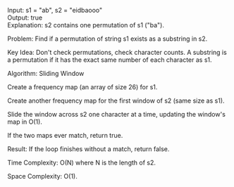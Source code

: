 <p>Input: s1 = "ab", s2 = "eidbaooo"
<br>Output: true
<br>Explanation: s2 contains one permutation of s1 ("ba").</p>
<p>
  Problem: Find if a permutation of string s1 exists as a substring in s2.

Key Idea: Don't check permutations, check character counts. A substring is a permutation if it has the exact same number of each character as s1.

Algorithm: Sliding Window

Create a frequency map (an array of size 26) for s1.

Create another frequency map for the first window of s2 (same size as s1).

Slide the window across s2 one character at a time, updating the window's map in O(1).

If the two maps ever match, return true.

Result: If the loop finishes without a match, return false.

Time Complexity: O(N) where N is the length of s2.

Space Complexity: O(1).
</p>

